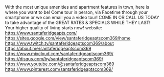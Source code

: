 With the most unique amenities and apartment features in town, here is where you want to be! Come tour in person, via Facetime through your smartphone or we can email you a video tour! COME IN OR CALL US TODAY to take advantage of the GREAT RATES & SPECIALS WHILE THEY LAST! Your higher quality of living starts now!
website: https://www.santaferidgeapts.com/
https://sites.google.com/view/santaferidgeaptscom369/home
https://www.twitch.tv/santaferidgeaptscom369/about
https://about.me/santaferidgeaptscom369
https://www.mixcloud.com/santaferidgeaptscom369/
https://disqus.com/by/santaferidgeaptscom369/
https://www.youtube.com/@santaferidgeaptscom369
https://www.pinterest.com/santaferidgeaptscom369/
